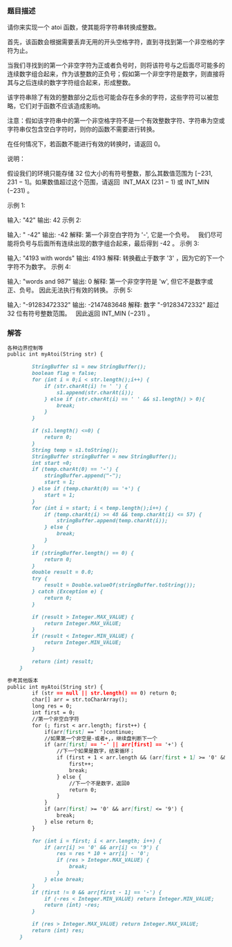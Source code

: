 ### 题目描述
请你来实现一个 atoi 函数，使其能将字符串转换成整数。

首先，该函数会根据需要丢弃无用的开头空格字符，直到寻找到第一个非空格的字符为止。

当我们寻找到的第一个非空字符为正或者负号时，则将该符号与之后面尽可能多的连续数字组合起来，作为该整数的正负号；假如第一个非空字符是数字，则直接将其与之后连续的数字字符组合起来，形成整数。

该字符串除了有效的整数部分之后也可能会存在多余的字符，这些字符可以被忽略，它们对于函数不应该造成影响。

注意：假如该字符串中的第一个非空格字符不是一个有效整数字符、字符串为空或字符串仅包含空白字符时，则你的函数不需要进行转换。

在任何情况下，若函数不能进行有效的转换时，请返回 0。

说明：

假设我们的环境只能存储 32 位大小的有符号整数，那么其数值范围为 [−231,  231 − 1]。如果数值超过这个范围，请返回  INT_MAX (231 − 1) 或 INT_MIN (−231) 。

示例 1:

输入: "42"
输出: 42
示例 2:

输入: "   -42"
输出: -42
解释: 第一个非空白字符为 '-', 它是一个负号。
     我们尽可能将负号与后面所有连续出现的数字组合起来，最后得到 -42 。
示例 3:

输入: "4193 with words"
输出: 4193
解释: 转换截止于数字 '3' ，因为它的下一个字符不为数字。
示例 4:

输入: "words and 987"
输出: 0
解释: 第一个非空字符是 'w', 但它不是数字或正、负号。
     因此无法执行有效的转换。
示例 5:

输入: "-91283472332"
输出: -2147483648
解释: 数字 "-91283472332" 超过 32 位有符号整数范围。 
     因此返回 INT_MIN (−231) 。


### 解答
```markdown
各种边界控制等
public int myAtoi(String str) {

        StringBuffer s1 = new StringBuffer();
        boolean flag = false;
        for (int i = 0;i < str.length();i++) {
            if (str.charAt(i) != ' ') {
                s1.append(str.charAt(i));
            } else if (str.charAt(i) == ' ' && s1.length() > 0){
                break;
            }
        }

        if (s1.length() <=0) {
            return 0;
        }
        String temp = s1.toString();
        StringBuffer stringBuffer = new StringBuffer();
        int start =0;
        if (temp.charAt(0) == '-') {
            stringBuffer.append("-");
            start = 1;
        } else if (temp.charAt(0) == '+') {
            start = 1;
        }
        for (int i = start; i < temp.length();i++) {
            if (temp.charAt(i) >= 48 && temp.charAt(i) <= 57) {
                stringBuffer.append(temp.charAt(i));
            } else {
                break;
            }
        }
        if (stringBuffer.length() == 0) {
            return 0;
        }
        double result = 0.0;
        try {
            result = Double.valueOf(stringBuffer.toString());
        } catch (Exception e) {
            return 0;
        }

        if (result > Integer.MAX_VALUE) {
            return Integer.MAX_VALUE;
        }
        if (result < Integer.MIN_VALUE) {
            return Integer.MIN_VALUE;
        }

        return (int) result;
    }
```

```markdown
参考其他版本
public int myAtoi(String str) {
        if (str == null || str.length() == 0) return 0;
        char[] arr = str.toCharArray();
        long res = 0;
        int first = 0;
        //第一个非空白字符
        for (; first < arr.length; first++) {
            if(arr[first] ==' ')continue;
            //如果第一个非空是-或者+,，继续盘判断下一个
            if (arr[first] == '-' || arr[first] == '+') {
                //下一个如果是数字，结束循环；
                if (first + 1 < arr.length && (arr[first + 1] >= '0' && arr[first + 1] <= '9')) {
                    first++;
                    break;
                } else {
                    //下一个不是数字，返回0
                    return 0;
                }
            }
            if (arr[first] >= '0' && arr[first] <= '9') {
                break;
            } else return 0;
        }

        for (int i = first; i < arr.length; i++) {
            if (arr[i] >= '0' && arr[i] <= '9') {
                res = res * 10 + arr[i] - '0';
                if (res > Integer.MAX_VALUE) {
                    break;
                }
            } else break;
        }
        if (first != 0 && arr[first - 1] == '-') {
            if (-res < Integer.MIN_VALUE) return Integer.MIN_VALUE;
            return (int) -res;
        }

        if (res > Integer.MAX_VALUE) return Integer.MAX_VALUE;
        return (int) res;
    }
```
